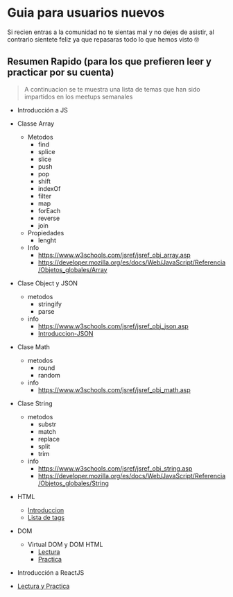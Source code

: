# Guia para usuarios nuevos

Si recien entras a la comunidad no te sientas mal y no dejes de asistir, al contrario sientete feliz ya que repasaras todo lo que hemos visto :nerd_face:


## Resumen Rapido (para los que prefieren leer y practicar por su cuenta)
> A continuacion se te muestra una lista de temas que han sido impartidos en los meetups semanales

- Introducción a JS
- Classe Array
  - Metodos
    - find
    - splice
    - slice
    - push
    - pop
    - shift
    - indexOf
    - filter
    - map
    - forEach
    - reverse
    - join
  - Propiedades
     - lenght
  - Info
     - https://www.w3schools.com/jsref/jsref_obj_array.asp
     - https://developer.mozilla.org/es/docs/Web/JavaScript/Referencia/Objetos_globales/Array
- Clase Object y JSON
  - metodos
    - stringify
    - parse
  - info
    - https://www.w3schools.com/jsref/jsref_obj_json.asp
    - [Introduccion-JSON](Introduccion-JSON/JSON%20-%20Arrays%20Objects.pdf)
- Clase Math
  - metodos 
    - round
    - random
  - info
    - https://www.w3schools.com/jsref/jsref_obj_math.asp
- Clase String
  - metodos
    - substr
    - match
    - replace
    - split
    - trim
   - info
     - https://www.w3schools.com/jsref/jsref_obj_string.asp
     - https://developer.mozilla.org/es/docs/Web/JavaScript/Referencia/Objetos_globales/String
- HTML
  - [Introduccion](https://www.w3schools.com/html/default.asp)
  - [Lista de tags](https://www.w3schools.com/html/html_lists.asp)
  
- DOM 
  - Virtual DOM y DOM HTML
    - [Lectura](DOM%20y%20Virtual%20DOM/README.md)
    - [Practica](jugando%20con%20el%20DOM/README.md)
- Introducción a ReactJS
- [Lectura y Practica](introduccion%20%a%20%reactjs)